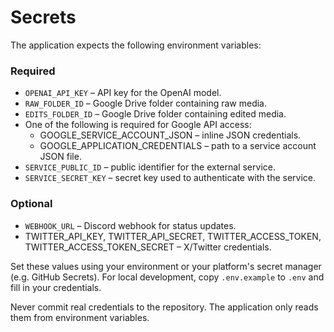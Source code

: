 # Secrets

The application expects the following environment variables:

### Required

- `OPENAI_API_KEY` – API key for the OpenAI model.
- `RAW_FOLDER_ID` – Google Drive folder containing raw media.
- `EDITS_FOLDER_ID` – Google Drive folder containing edited media.
- One of the following is required for Google API access:
  - GOOGLE_SERVICE_ACCOUNT_JSON – inline JSON credentials.
  - GOOGLE_APPLICATION_CREDENTIALS – path to a service account JSON file.
- `SERVICE_PUBLIC_ID` – public identifier for the external service.
- `SERVICE_SECRET_KEY` – secret key used to authenticate with the service.

### Optional

- `WEBHOOK_URL` – Discord webhook for status updates.
- TWITTER_API_KEY, TWITTER_API_SECRET, TWITTER_ACCESS_TOKEN, TWITTER_ACCESS_TOKEN_SECRET – X/Twitter credentials.

Set these values using your environment or your platform's secret manager (e.g. GitHub Secrets). For local development, copy `.env.example` to `.env` and fill in your credentials.

Never commit real credentials to the repository. The application only reads them from environment variables.
